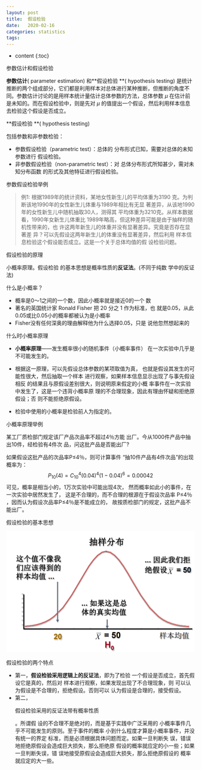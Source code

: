 ```yaml
---
layout: post
title:  假设检验
date:   2020-02-16
categories: statistics
tags:  
---
```

* content
{:toc}










参数估计和假设检验

**参数估计**( parameter estimation) 和**假设检验 **( hypothesis testing) 是统计推断的两个组成部分，它们都是利用样本对总体进行某种推断，但推断的角度不同。参数估计讨论的是用样本统计量估计总体参数的方法，总体参数 $μ$ 在估计前是未知的。而在假设检验中，则是先对 $μ$ 的值提出一个假设，然后利用样本信息去检验这个假设是否成立。



**假设检验 **( hypothesis testing) 

包括参数和非参数检验：

- 参数假设检验（parametric test）：总体的 分布形式已知，需要对总体的未知参数进行 假设检验。
- 非参数假设检验（non-parametric test）：对 总体分布形式所知甚少，需对未知分布函数 的形式及其他特征进行假设检验。 

参数假设检验举例

> 例1: 根据1989年的统计资料，某地女性新生儿的平均体重为3190 克。为判断该地1990年的女性新生儿体重与1989年相比有无显 著差异，从该地1990年的女性新生儿中随机抽取30人，测得其 平均体重为3210克。从样本数据看，1990年女新生儿体重比 1989年略高，但这种差异可能是由于抽样的随机性带来的，也 许这两年新生儿的体重并没有显著差异。究竟是否存在显著差 异？可以先假设这两年新生儿的体重没有显著差异，然后利用 样本信息检验这个假设能否成立。这是一个关于总体均值的假 设检验问题。

假设检验的原理

小概率原理。假设检验 的基本思想是概率性质的**反证法**。(不同于纯数 学中的反证法)

什么是小概率？

- 概率是0～1之间的一个数，因此小概率就是接近0的一个 数 
-  著名的英国统计家 Ronald Fisher 把 20 分之 1 作为标准，也 就是0.05，从此0.05或比0.05小的概率都被认为是小概率 
-  Fisher没有任何深奥的理由解释他为什么选择0.05，只是 说他忽然想起来的

什么时小概率原理

- **小概率原理**——发生概率很小的随机事件（小概率事件） 在一次实验中几乎是不可能发生的。

- 根据这一原理，可以先假设总体参数的某项取值为真， 也就是假设其发生的可能性很大，然后抽取一个样本 进行观察，如果样本信息显示出现了与事先假设相反 的结果且与原假设差别很大，则说明原来假定的小概 率事件在一次实验中发生了，这是一个违背小概率原 理的不合理现象，因此有理由怀疑和拒绝原假设；否 则不能拒绝原假设。 
- 检验中使用的小概率是检验前人为指定的。

小概率原理举例

某工厂质检部门规定该厂产品次品率不超过4％方能 出厂。今从1000件产品中抽出10件，经检验有4件次 品，问这批产品是否能出厂? 

如果假设这批产品的次品率P≤4％，则可计算事件 “抽10件产品有4件次品”的出现概率为：
$$
\begin{equation}P_{10}(4)=C_{10}^{4}(0.04)^{4}(1-0.04)^{6}=0.00042\end{equation}
$$
可见，概率是相当小的，1万次实验中可能出现4次， 然而概率如此小的事件，在一次实验中居然发生了， 这是不合理的，而不合理的根源在于假设次品率 P≤4％ ，因而认为假设次品率P≤4％是不能成立的， 故按质检部门的规定，这批产品不能出厂。

假设检验的基本思想

<center><img src="https://raw.githubusercontent.com/HG1227/image/master/img_tuchuang/20200609153120.png"/></center>

假设检验的两个特点

- 第一，**假设检验采用逻辑上的反证法**，即为了检验 一个假设是否成立，首先假设它是真的，然后对 样本进行观察，如果发现出现了不合理现象，则 可以认为假设是不合理的，拒绝假设。否则可以 认为假设是合理的，接受假设。
- 第二，<p color:blue>假设检验采用的反证法带有概率性质</p>。所谓假 设的不合理不是绝对的，而是基于实践中广泛采用的 小概率事件几乎不可能发生的原则。至于事件的概率 小到什么程度才算是小概率事件，并没有统一的界定 标准，而是必须根据具体问题而定。如果一旦判断失 误，错误地拒绝原假设会造成巨大损失，那么拒绝原 假设的概率就应定的小一些；如果一旦判断失误，错 误地接受原假设会造成巨大损失，那么拒绝原假设的 概率就应定的大一些。